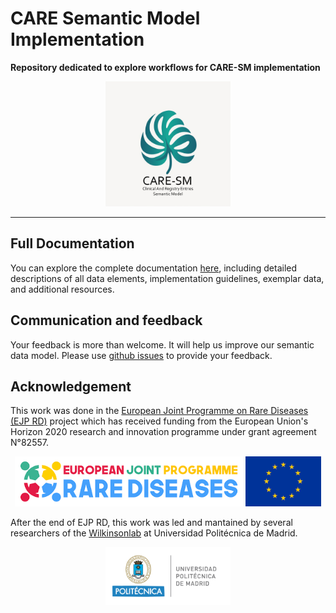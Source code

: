 # CARE Semantic Model Implementation
**Repository dedicated to explore workflows for CARE-SM implementation**

<p align="center"> 
  <img src="https://raw.githubusercontent.com/CARE-SM/CARE-Semantic-Model/main/images/CARE-SM_logo.png"width="200" height="200"> 
<p align="center" > </p> 

<hr>

## Full Documentation

You can explore the complete documentation [here](https://care-sm.readthedocs.io/en/latest/), including detailed descriptions of all data elements, implementation guidelines, exemplar data, and additional resources.

## Communication and feedback
Your feedback is more than welcome. It will help us improve our semantic data model. Please use [github issues](https://github.com/CARE-SM/CARE-SM-Implementation/issues) to provide your feedback.

## Acknowledgement

This work was done in the [European Joint Programme on Rare Diseases (EJP RD)](https://www.ejprarediseases.org/) project which has received funding from the European Union's Horizon 2020 research and innovation programme under grant agreement N°82557.  
<p align="center">
  <img src="https://github.com/CARE-SM/CARE-SM-docs/blob/main/docs/assets/ejprd.png?raw=true" alt="EJPRD logo" height="80">
  <img src="https://github.com/CARE-SM/CARE-SM-docs/blob/main/docs/assets/eu.png?raw=true" alt="EU logo" height="80">

</p>

After the end of EJP RD, this work was led and mantained by several researchers of the [Wilkinsonlab](http://wilkinsonlab.info/) at Universidad Politécnica de Madrid.

<p align="center">
  <img src="https://github.com/CARE-SM/CARE-SM-docs/blob/main/docs/assets/UPM.png?raw=true" alt="EU logo" width="200">
</p> 


